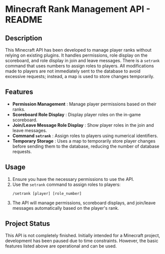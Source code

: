 # Minecraft Rank Management API - README

## Description
This Minecraft API has been developed to manage player ranks without relying on existing plugins. It handles permissions, role display on the scoreboard, and role display in join and leave messages. There is a `setrank` command that uses numbers to assign roles to players. All modifications made to players are not immediately sent to the database to avoid excessive requests; instead, a map is used to store changes temporarily.

## Features

- **Permission Management** : Manage player permissions based on their ranks.
- **Scoreboard Role Display** : Display player roles on the in-game scoreboard.
- **Join/Leave Message Role Display** : Show player roles in the join and leave messages.
- **Command `setrank`** : Assign roles to players using numerical identifiers.
- **Temporary Storage** : Uses a map to temporarily store player changes before sending them to the database, reducing the number of database requests.

## Usage

1. Ensure you have the necessary permissions to use the API.
2. Use the `setrank` command to assign roles to players:
   ```
   /setrank [player] [role_number]
   ```
3. The API will manage permissions, scoreboard displays, and join/leave messages automatically based on the player's rank.

## Project Status

This API is not completely finished. Initially intended for a Minecraft project, development has been paused due to time constraints. However, the basic features listed above are operational and can be used.

